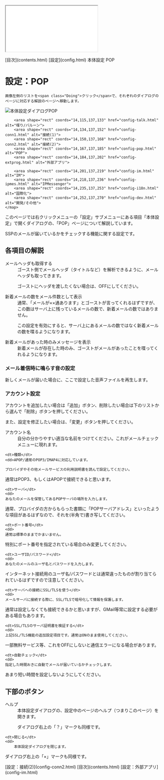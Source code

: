 <?xml version="1.0" encoding="UTF-8"?>
<!DOCTYPE.html PUBLIC "-//W3C//DTD XHTML 1.0 Frameset//EN" "http://www.w3.org/TR/.htmll1/DTD/.html1-frameset.dtd">
<html xmlns="http://www.w3.org/1999/xhtml" lang="ja" xml:lang="ja">
<head>
  <meta http-equiv="content-type" content="text/html; charset=UTF-8" />
  <meta http-equiv="content-style-type" content="text/css" />
  <title>設定：POP</title>
  <link rel="stylesheet" type="text/css" href="about.css" />
</head>
<body>
<div id="sidebar">
	<iframe src="contents.html" name="sidebar">
		フレーム非対応の環境では以下の目次ページからご覧ください。

[目次](contents.html)
	</iframe>
</div>
<div id="text">
<div id="breadcrumb">
	<span class="Upper">[目次](contents.html)</span>
	<span class="Upper">[設定](config.html)</span>
	<span class="Upper">本体設定</span>
	POP
</div>
<!-------------------------------------------------------------------------------------------------------------------------------->

# 設定：POP

	画像左側のリストを<span class="Doing">クリック</span>で、それぞれのダイアログのページに対応する解説のページへ移動します。

![本体設定ダイアログPOP](image/config-pop/0.png)
	<map name="configdialog" id="configdialog">
		<area shape="rect" coords="14,31,137,46" href="config-ippan.html" alt="一般">
		<area shape="rect" coords="14,47,137,66" href="config-ghost.html" alt="ゴースト(1)">
		<area shape="rect" coords="14,66,137,82" href="config-ghost2.html" alt="ゴースト(2)">
		<area shape="rect" coords="14,82,137,98" href="config-folder.html" alt="フォルダ">
		<area shape="rect" coords="14,98,137,114" href="config-disp.html" alt="表示">

		<area shape="rect" coords="14,115,137,133" href="config-talk.html" alt="喋り/バルーン">
		<area shape="rect" coords="14,134,137,152" href="config-conn1.html" alt="接続(1)">
		<area shape="rect" coords="14,150,137,168" href="config-conn2.html" alt="接続(2)">
		<area shape="rect" coords="14,167,137,185" href="config-pop.html" alt="POP">
		<area shape="rect" coords="14,184,137,202" href="config-extprog.html" alt="外部アプリ">

		<area shape="rect" coords="14,201,137,219" href="config-im.html" alt="IM">
		<area shape="rect" coords="14,218,137,236" href="config-ipmes.html" alt="IPMessenger">
		<area shape="rect" coords="14,235,137,253" href="config-i18n.html" alt="国際化">
		<area shape="rect" coords="14,252,137,270" href="config-dev.html" alt="開発/その他">
	</map>

このページでは右クリックメニューの「設定」サブメニューにある項目「本体設定」で開くダイアログの、「POP」ページについて解説しています。

SSPのメールが届いているかをチェックする機能に関する設定です。

## 各項目の解説

<dl>
  <dt>メールヘッダも取得する</dt>
  <dd>ゴースト側でメールヘッダ（タイトルなど）を解析できるように、メールヘッダも取ってきます。

ゴーストにヘッダを渡したくない場合は、OFFにしてください。</dd>

  <dt>新着メールの数をメール件数として表示</dt>
  <dd>通常、「メールが&times;&times;通あります」とゴーストが言ってくれるはずですが、この数はサーバ上に残っているメールの数で、新着メールの数ではありません。

この設定を有効にすると、サーバ上にあるメールの数ではなく新着メールの数を喋るようになります。</dd>

  <dt>新着メールがあった時のみメッセージを表示</dt>
  <dd>新着メールが存在した時のみ、ゴーストがメールがあったことを喋ってくれるようになります。</dd>
</dl>

### メール着信時に鳴らす音の設定

新しくメールが届いた場合に、ここで設定した音声ファイルを再生します。

### アカウント設定

アカウントを追加したい場合は「追加」ボタン、削除したい場合は下のリストから選んで「削除」ボタンを押してください。

また、設定を修正したい場合は、「変更」ボタンを押してください。

<dl>
	<dt>アカウント名</dt>
	<dd>
	自分の分かりやすい適当な名前をつけてください。これがメールチェックメニューに現れます。
	</dd>

	<dt>種類</dt>
	<dd>APOP/通常のPOP3/IMAP4に対応しています。

	プロバイダやその他メールサービスの利用説明書を読んで設定してください。

通常はPOP3、もしくはAPOPで接続できると思います。
	</dd>

	<dt>サーバ</dt>
	<dd>
	あなたのメールを保管してあるPOPサーバの場所を入力します。

通常、プロバイダの方からもらった書類に「POPサーバアドレス」といったような項目があるはずなので、それを(半角で)書き写してください。
	</dd>

	<dt>ポート番号</dt>
	<dd>
	通常は標準のままでかまいません。

特別にポート番号を指定されている場合のみ変更してください。
	</dd>

	<dt>ユーザID/パスワード</dt>
	<dd>
	あなたのメールのユーザ名とパスワードを入力します。

インターネット接続用のユーザ名/パスワードとは通常違ったものが割り当てられているはずですので注意してください。</dd>

	<dt>サーバへの接続にSSL/TLSを使う</dt>
	<dd>
	メールサーバに接続する際に、SSL/TLSで暗号化して情報を保護します。

通常は設定しなくても接続できるかと思いますが、GMail等常に設定する必要がある場合もあります。
	</dd>

	<dt>SSL/TLSのサーバ証明書を検証する</dt>
	<dd>
	上記SSL/TLS機能の追加設定項目です。通常はONのまま使用してください。

一部無料サービス等、これをOFFにしないと通信エラーになる場合があります。
	</dd>

	<dt>自動チェック</dt>
	<dd>
	指定した時間おきに自動でメールが届いているかチェックします。

あまり短い時間を設定しないようにしてください。
	</dd>
</dl>

## 下部のボタン

<dl>
	<dt>ヘルプ</dt>
	<dd>
		本体設定ダイアログの、設定中のページのヘルプ（つまりこのページ）を開きます。

ダイアログ右上の「？」マークも同様です。
	</dd>

	<dt>閉じる</dt>
	<dd>
		本体設定ダイアログを閉じます。

ダイアログ右上の「×」マークも同様です。
	</dd>
</dl>

<!-------------------------------------------------------------------------------------------------------------------------------->
<div id="navigation">
	<span class="Prev">[設定：接続(2)](config-conn2.html)</span>
	<span class="Return">[目次](contents.html)</span>
	<span class="Next">[設定：外部アプリ](config-im.html)</span>
</div>
</div>
</body>
</html>